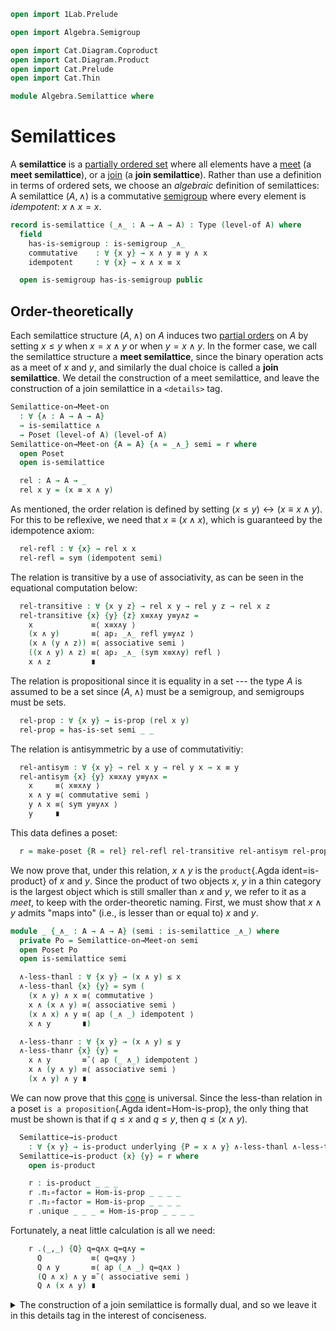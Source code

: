 ```agda
open import 1Lab.Prelude

open import Algebra.Semigroup

open import Cat.Diagram.Coproduct
open import Cat.Diagram.Product
open import Cat.Prelude
open import Cat.Thin

module Algebra.Semilattice where
```

<!--
```agda
private variable
  ℓ : Level
  A : Type ℓ
```
-->

# Semilattices

A **semilattice** is a [partially ordered set] where all elements have a
[meet] (a **meet semilattice**), or a [join] (a **join semilattice**).
Rather than use a definition in terms of ordered sets, we choose an
_algebraic_ definition of semilattices: A semilattice $(A, \land)$ is a
commutative [semigroup] where every element is _idempotent_: $x \land x = x$.

[partially ordered set]: Cat.Thin.html
[meet]: Cat.Diagram.Limit.Base.html
[join]: Cat.Diagram.Colimit.Base.html
[semigroup]: Algebra.Semigroup.html

```agda
record is-semilattice (_∧_ : A → A → A) : Type (level-of A) where
  field
    has-is-semigroup : is-semigroup _∧_
    commutative    : ∀ {x y} → x ∧ y ≡ y ∧ x
    idempotent     : ∀ {x} → x ∧ x ≡ x

  open is-semigroup has-is-semigroup public
```

## Order-theoretically

Each semilattice structure $(A, \land)$ on $A$ induces two [partial
orders] on $A$ by setting $x \le y$ when $x = x \land y$ or when $y = x
\land y$. In the former case, we call the semilattice structure a **meet
semilattice**, since the binary operation acts as a meet of $x$ and $y$,
and similarly the dual choice is called a **join semilattice**. We
detail the construction of a meet semilattice, and leave the
construction of a join semilattice in a `<details>` tag.

[partial orders]: Cat.Thin.html

```agda
Semilattice-on→Meet-on
  : ∀ {∧ : A → A → A}
  → is-semilattice ∧
  → Poset (level-of A) (level-of A)
Semilattice-on→Meet-on {A = A} {∧ = _∧_} semi = r where
  open Poset
  open is-semilattice

  rel : A → A → _
  rel x y = (x ≡ x ∧ y)
```

As mentioned, the order relation is defined by setting $(x \le y)
\leftrightarrow (x ≡ x ∧ y)$. For this to be reflexive, we need that $x
≡ (x ∧ x)$, which is guaranteed by the idempotence axiom:

```agda
  rel-refl : ∀ {x} → rel x x
  rel-refl = sym (idempotent semi)
```

The relation is transitive by a use of associativity, as can be seen in
the equational computation below:

```agda
  rel-transitive : ∀ {x y z} → rel x y → rel y z → rel x z
  rel-transitive {x} {y} {z} x≡x∧y y≡y∧z =
    x             ≡⟨ x≡x∧y ⟩
    (x ∧ y)       ≡⟨ ap₂ _∧_ refl y≡y∧z ⟩
    (x ∧ (y ∧ z)) ≡⟨ associative semi ⟩
    ((x ∧ y) ∧ z) ≡⟨ ap₂ _∧_ (sym x≡x∧y) refl ⟩
    x ∧ z         ∎
```

The relation is propositional since it is equality in a set --- the type
$A$ is assumed to be a set since $(A, \land)$ must be a semigroup, and
semigroups must be sets.

```agda
  rel-prop : ∀ {x y} → is-prop (rel x y)
  rel-prop = has-is-set semi _ _
```

The relation is antisymmetric by a use of commutativitiy:

```agda
  rel-antisym : ∀ {x y} → rel x y → rel y x → x ≡ y
  rel-antisym {x} {y} x≡x∧y y≡y∧x =
    x     ≡⟨ x≡x∧y ⟩
    x ∧ y ≡⟨ commutative semi ⟩
    y ∧ x ≡⟨ sym y≡y∧x ⟩
    y     ∎
```

This data defines a poset:

```agda
  r = make-poset {R = rel} rel-refl rel-transitive rel-antisym rel-prop
```

We now prove that, under this relation, $x \land y$ is the
`product`{.Agda ident=is-product} of $x$ and $y$. Since the product of
two objects $x$, $y$ in a thin category is the largest object which is
still smaller than $x$ and $y$, we refer to it as a _meet_, to keep with
the order-theoretic naming. First, we must show that $x \land y$ admits
"maps into" (i.e., is lesser than or equal to) $x$ and $y$.

```agda
module _ {_∧_ : A → A → A} (semi : is-semilattice _∧_) where
  private Po = Semilattice-on→Meet-on semi
  open Poset Po
  open is-semilattice semi

  ∧-less-thanl : ∀ {x y} → (x ∧ y) ≤ x
  ∧-less-thanl {x} {y} = sym (
    (x ∧ y) ∧ x ≡⟨ commutative ⟩
    x ∧ (x ∧ y) ≡⟨ associative semi ⟩
    (x ∧ x) ∧ y ≡⟨ ap (_∧ _) idempotent ⟩
    x ∧ y       ∎)

  ∧-less-thanr : ∀ {x y} → (x ∧ y) ≤ y
  ∧-less-thanr {x} {y} =
    x ∧ y       ≡˘⟨ ap (_ ∧_) idempotent ⟩
    x ∧ (y ∧ y) ≡⟨ associative semi ⟩
    (x ∧ y) ∧ y ∎
```

We can now prove that this [cone] is universal. Since the less-than
relation in a poset `is a proposition`{.Agda ident=Hom-is-prop}, the
only thing that must be shown is that if $q \le x$ and $q \le y$, then
$q \le (x \land y)$.

[cone]: Cat.Diagram.Limit.Base.html#Cone

```agda
  Semilattice→is-product
    : ∀ {x y} → is-product underlying {P = x ∧ y} ∧-less-thanl ∧-less-thanr
  Semilattice→is-product {x} {y} = r where
    open is-product

    r : is-product _ _ _
    r .π₁∘factor = Hom-is-prop _ _ _ _
    r .π₂∘factor = Hom-is-prop _ _ _ _
    r .unique _ _ _ = Hom-is-prop _ _ _ _
```

Fortunately, a neat little calculation is all we need:

```agda
    r .⟨_,_⟩ {Q} q=q∧x q=q∧y =
      Q           ≡⟨ q=q∧y ⟩
      Q ∧ y       ≡⟨ ap (_∧ _) q=q∧x ⟩
      (Q ∧ x) ∧ y ≡˘⟨ associative semi ⟩
      Q ∧ (x ∧ y) ∎
```

<details>
<summary>The construction of a join semilattice is formally dual, and so
we leave it in this details tag in the interest of conciseness.
</summary>

```agda
Semilattice-on→Join-on
  : ∀ {∨ : A → A → A} → is-semilattice ∨ → Poset (level-of A) (level-of A)
Semilattice-on→Join-on {∨ = _∨_} semi = r where
  open is-semilattice

  transitive : ∀ {x y z} → y ≡ x ∨ y → z ≡ y ∨ z → _
  transitive {x} {y} {z} y=x∨y z=y∨z =
    z           ≡⟨ z=y∨z ⟩
    y ∨ z       ≡⟨ ap₂ _∨_ y=x∨y refl ⟩
    (x ∨ y) ∨ z ≡⟨ sym (associative semi) ⟩
    x ∨ (y ∨ z) ≡⟨ ap₂ _∨_ refl (sym z=y∨z) ⟩
    x ∨ z ∎

  antisym : ∀ {x y} → _ → _ → _
  antisym {x} {y} y=x∨y x=y∨x =
     x     ≡⟨ x=y∨x ⟩
     y ∨ x ≡⟨ commutative semi ⟩
     x ∨ y ≡⟨ sym y=x∨y ⟩
     y     ∎

  r : Poset _ _
  r = make-poset
    {R = λ x y → y ≡ (x ∨ y)}
    (sym (idempotent semi)) transitive antisym (has-is-set semi _ _)
```

We also have that, under this order relation, the semilattice operator
gives the coproduct (join) of the operands, as promised.

-- ```agda
module _ {_∨_ : A → A → A} (semi : is-semilattice _∨_) where
  private Po = Semilattice-on→Join-on semi
  open Poset Po
  open is-semilattice semi

  ∨-greater-thanl : ∀ {x y} → x ≤ (x ∨ y)
  ∨-greater-thanl {x} {y} =
    x ∨ y       ≡˘⟨ ap (_∨ _) idempotent ⟩
    (x ∨ x) ∨ y ≡˘⟨ associative semi ⟩
    x ∨ (x ∨ y) ∎

  ∨-greater-thanr : ∀ {x y} → y ≤ (x ∨ y)
  ∨-greater-thanr {x} {y} =
    x ∨ y       ≡˘⟨ ap (_ ∨_) idempotent ⟩
    x ∨ (y ∨ y) ≡⟨ associative semi ⟩
    (x ∨ y) ∨ y ≡˘⟨ ap (_∨ _) commutative ⟩
    (y ∨ x) ∨ y ≡˘⟨ associative semi ⟩
    y ∨ (x ∨ y) ∎

  Semilattice→is-coproduct
    : ∀ {x y} → is-coproduct underlying {P = x ∨ y} ∨-greater-thanl ∨-greater-thanr
  Semilattice→is-coproduct {x} {y} = c where
    open is-coproduct
    c : is-coproduct _ _ _
    c .[_,_] {Q} q=x∨q q=y∨q =
      Q           ≡⟨ q=x∨q ⟩
      x ∨ Q       ≡⟨ ap (_ ∨_) q=y∨q ⟩
      x ∨ (y ∨ Q) ≡⟨ associative semi ⟩
      (x ∨ y) ∨ Q ∎
    c .in₀∘factor = Hom-is-prop _ _ _ _
    c .in₁∘factor = Hom-is-prop _ _ _ _
    c .unique _ _ _ = Hom-is-prop _ _ _ _
```
</details>

## Maps

As is typical with algebraic structures, we define a semilattice
homomorphism as being a map which commutes with the binary operator.
Since being a semilattice is a _property_ of $(A, \land)$, we have a
characterisation of identifications of semilattices: Two semilattices
are identified precisely when their underlying types are equivalent by
some homomorphic equivalence.

```agda
is-semilattice-is-prop : ∀ {∧ : A → A → A} → is-prop (is-semilattice ∧)
is-semilattice-is-prop x y i = p where
  open is-semilattice

  p : is-semilattice _
  p .has-is-semigroup =
    is-semigroup-is-prop (x .has-is-semigroup) (y .has-is-semigroup) i
  p .commutative = x .has-is-set _ _ (x .commutative) (y .commutative) i
  p .idempotent = x .has-is-set _ _ (x .idempotent) (y .idempotent) i
```

A **semilattice structure** on a type $A$ equips the type with an
operator $\land$ and the proof that this operator has the properties of
a semilattice.

```agda
record Semilattice-on {ℓ} (A : Type ℓ) : Type ℓ where
  field
    ∧ : A → A → A
    has-is-semilattice : is-semilattice ∧

  open is-semilattice has-is-semilattice public

  -- Considered as a meet-semilattice:
  →Meet : Poset ℓ ℓ
  →Meet = Semilattice-on→Meet-on has-is-semilattice

  -- Considered as a join-semilattice:
  →Join : Poset ℓ ℓ
  →Join = Semilattice-on→Join-on has-is-semilattice

  ∨ : A → A → A
  ∨ = ∧

open Semilattice-on using (→Meet ; →Join)

Semilattice : ∀ ℓ → Type (lsuc ℓ)
Semilattice ℓ = Σ (Semilattice-on {ℓ = ℓ})
```

The property `is-semilattice-hom`{.Agda} follows the trend of naming the
operator $\land$; However, it also exports a renaming of the
preservation datum `pres-∧`{.Agda} which refers to the operator as
$\lor$.

```agda
record is-semilattice-hom (A B : Semilattice ℓ) (f : A .fst → B .fst) : Type ℓ where
  private
    module A = Semilattice-on (A .snd)
    module B = Semilattice-on (B .snd)

  field
    pres-∧ : ∀ x y → f (A.∧ x y) ≡ B.∧ (f x) (f y)

  -- Considered as a homomorphism of join semilattices:

  pres-∨ : ∀ x y → f (A.∨ x y) ≡ B.∨ (f x) (f y)
  pres-∨ = pres-∧

Semilattice≃ : (A B : Semilattice ℓ) (f : A .fst ≃ B .fst) → Type ℓ
Semilattice≃ A B = is-semilattice-hom A B ∘ fst
```

Using the automated machinery for deriving `is-univalent`{.Agda} proofs,
we get the promised characterisation of identifications in the type of
semilattices.

```agda
Semilattice-univalent : ∀ {ℓ} → is-univalent (HomT→Str (Semilattice≃ {ℓ = ℓ}))
Semilattice-univalent {ℓ = ℓ} =
  Derive-univalent-record (record-desc (Semilattice-on {ℓ = ℓ}) Semilattice≃
    (record:
      field[ Semilattice-on.∧ by is-semilattice-hom.pres-∧ ]
      axiom[ Semilattice-on.has-is-semilattice by (λ _ → is-semilattice-is-prop) ]))
```

Any semilattice homomorphism is `monotone`{.Agda ident=is-monotone} when
considered as a map between the posets induced by a semilattice,
regardless of whether we consider it as a meet or as a join semilattice.

```agda
module _
  {A B : Semilattice ℓ} (f : A .fst → B .fst) (ishom : is-semilattice-hom A B f)
  where
    private
      module A = Semilattice-on (A .snd)
      module B = Semilattice-on (B .snd)

    open is-semilattice-hom ishom

    is-semilattice-hom→is-monotone-meet
      : Monotone-map A.→Meet B.→Meet
    is-semilattice-hom→is-monotone-meet =
      make-monotone-map A.→Meet B.→Meet f λ x y x=x∧y →
        f x             ≡⟨ ap f x=x∧y ⟩
        f (A.∧ x y)     ≡⟨ pres-∧ _ _ ⟩
        B.∧ (f x) (f y) ∎

    is-semilattice-hom→is-monotone-join
      : Monotone-map A.→Join B.→Join
    is-semilattice-hom→is-monotone-join =
      make-monotone-map A.→Join B.→Join f λ x y y=x∨y →
        f y             ≡⟨ ap f y=x∨y ⟩
        f (A.∨ x y)     ≡⟨ pres-∨ _ _ ⟩
        B.∨ (f x) (f y) ∎
```

